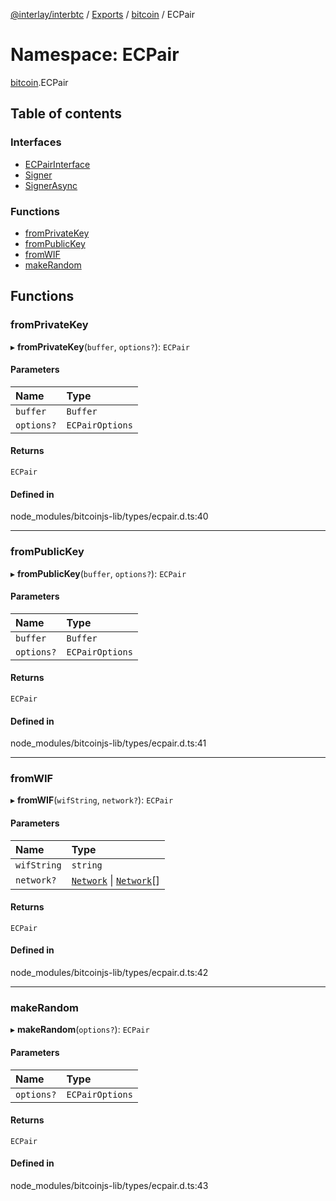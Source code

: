 [@interlay/interbtc](/README.md) / [Exports](/modules.md) / [bitcoin](/modules/bitcoin.md) / ECPair

# Namespace: ECPair

[bitcoin](/modules/bitcoin.md).ECPair

## Table of contents

### Interfaces

- [ECPairInterface](/interfaces/bitcoin.ecpair.ecpairinterface.md)
- [Signer](/interfaces/bitcoin.ecpair.signer.md)
- [SignerAsync](/interfaces/bitcoin.ecpair.signerasync.md)

### Functions

- [fromPrivateKey](/modules/bitcoin.ecpair.md#fromprivatekey)
- [fromPublicKey](/modules/bitcoin.ecpair.md#frompublickey)
- [fromWIF](/modules/bitcoin.ecpair.md#fromwif)
- [makeRandom](/modules/bitcoin.ecpair.md#makerandom)

## Functions

### fromPrivateKey

▸ **fromPrivateKey**(`buffer`, `options?`): `ECPair`

#### Parameters

| Name | Type |
| :------ | :------ |
| `buffer` | `Buffer` |
| `options?` | `ECPairOptions` |

#### Returns

`ECPair`

#### Defined in

node_modules/bitcoinjs-lib/types/ecpair.d.ts:40

___

### fromPublicKey

▸ **fromPublicKey**(`buffer`, `options?`): `ECPair`

#### Parameters

| Name | Type |
| :------ | :------ |
| `buffer` | `Buffer` |
| `options?` | `ECPairOptions` |

#### Returns

`ECPair`

#### Defined in

node_modules/bitcoinjs-lib/types/ecpair.d.ts:41

___

### fromWIF

▸ **fromWIF**(`wifString`, `network?`): `ECPair`

#### Parameters

| Name | Type |
| :------ | :------ |
| `wifString` | `string` |
| `network?` | [`Network`](/interfaces/bitcoin.networks.network.md) \| [`Network`](/interfaces/bitcoin.networks.network.md)[] |

#### Returns

`ECPair`

#### Defined in

node_modules/bitcoinjs-lib/types/ecpair.d.ts:42

___

### makeRandom

▸ **makeRandom**(`options?`): `ECPair`

#### Parameters

| Name | Type |
| :------ | :------ |
| `options?` | `ECPairOptions` |

#### Returns

`ECPair`

#### Defined in

node_modules/bitcoinjs-lib/types/ecpair.d.ts:43

